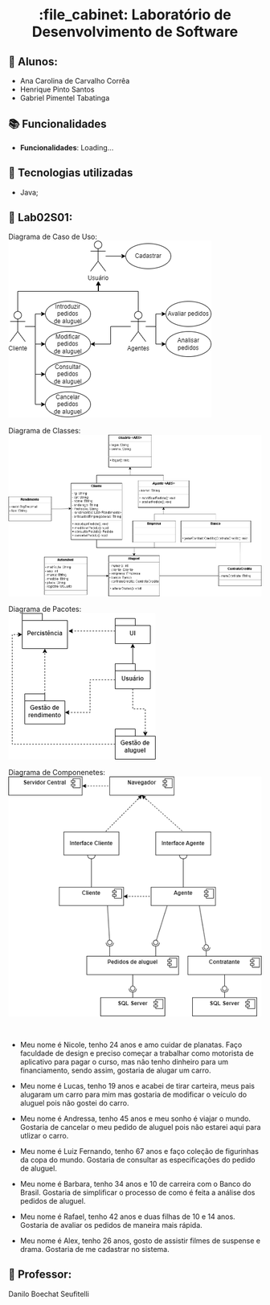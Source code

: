 <h1 align="center">:file_cabinet: Laboratório de Desenvolvimento de Software</h1>

## :memo: Alunos:

- Ana Carolina de Carvalho Corrêa
- Henrique Pinto Santos
- Gabriel Pimentel Tabatinga

## :books: Funcionalidades

- <b>Funcionalidades</b>: Loading...

## :wrench: Tecnologias utilizadas

- Java;

## :rocket: Lab02S01:

Diagrama de Caso de Uso: <br/>
![texto](Projeto/diagramas/CasoDeUso.drawio.png)

Diagrama de Classes: <br/>
![texto](Projeto/diagramas/DiagramaClassev2.png)

Diagrama de Pacotes: <br/>
![texto](Projeto/diagramas/DiagramaPacotes.png)

Diagrama de Componenetes: <br/>
![texto](Projeto/diagramas/diagramaComponentes.drawio.png)

<br/>

- Meu nome é Nicole, tenho 24 anos e amo cuidar de planatas. Faço faculdade de design e preciso começar a trabalhar como motorista de aplicativo para pagar o curso, mas não tenho dinheiro para um financiamento, sendo assim, gostaria de alugar um carro.

* Meu nome é Lucas, tenho 19 anos e acabei de tirar carteira, meus pais alugaram um carro para mim mas gostaria de modificar o veículo do aluguel pois não gostei do carro.

- Meu nome é Andressa, tenho 45 anos e meu sonho é viajar o mundo. Gostaria de cancelar o meu pedido de aluguel pois não estarei aqui para utlizar o carro.

* Meu nome é Luiz Fernando, tenho 67 anos e faço coleção de figurinhas da copa do mundo. Gostaria de consultar as especificações do pedido de aluguel.

* Meu nome é Barbara, tenho 34 anos e 10 de carreira com o Banco do Brasil. Gostaria de simplificar o processo de como é feita a análise dos pedidos de aluguel.

* Meu nome é Rafael, tenho 42 anos e duas filhas de 10 e 14 anos. Gostaria de avaliar os pedidos de maneira mais rápida.

* Meu nome é Alex, tenho 26 anos, gosto de assistir filmes de suspense e drama. Gostaria de me cadastrar no sistema.

## :dart: Professor:

Danilo Boechat Seufitelli
